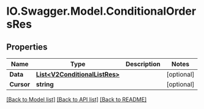 # IO.Swagger.Model.ConditionalOrdersRes
## Properties

Name | Type | Description | Notes
------------ | ------------- | ------------- | -------------
**Data** | [**List&lt;V2ConditionalListRes&gt;**](V2ConditionalListRes.md) |  | [optional] 
**Cursor** | **string** |  | [optional] 

[[Back to Model list]](../README.md#documentation-for-models) [[Back to API list]](../README.md#documentation-for-api-endpoints) [[Back to README]](../README.md)

